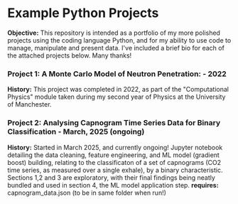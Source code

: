 # Example Python Projects

**Objective:** This repository is intended as a portfolio of my more polished projects using the coding language Python, and for my ability to use code to manage, manipulate and present data. I've included a brief bio for each of the attached projects below. Many thanks! 

### Project 1: A Monte Carlo Model of Neutron Penetration: - 2022
**History:** This project was completed in 2022, as part of the "Computational Physics" module taken during my second year of Physics at the University of Manchester. 

### Project 2: Analysing Capnogram Time Series Data for Binary Classification - March, 2025 (ongoing)
**History:** Started in March 2025, and currently ongoing! Jupyter notebook detailing the data cleaning, feature engineering, and ML model (gradient boost) building, relating to the classificaton of a set of capnograms (CO2 time series, as measured over a single exhale), by a binary characteristic. Sections 1,2 and 3 are exploratory, with their final findings being neatly bundled and used in section 4, the ML model application step. 
**requires:** capnogram_data.json (to be in same folder when run!)
